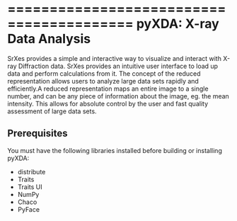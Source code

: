 =========================================
pyXDA: X-ray Data Analysis 
=========================================

SrXes provides a simple and interactive way to visualize and interact with 
X-ray Diffraction data. SrXes provides an intuitive user interface to load
up data and perform calculations from it. The concept of the reduced 
representation allows users to analyze large data sets rapidly and efficiently.A reduced representation maps an entire image to a single number, and can
be any piece of information about the image, eg. the mean intensity.
This allows for absolute control by the user and fast quality assessment
of large data sets.


Prerequisites
-------------

You must have the following libraries installed before building or installing
pyXDA:

* distribute
* Traits
* Traits UI
* NumPy
* Chaco
* PyFace

